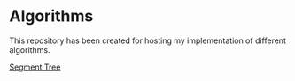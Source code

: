 # Algorithms
This repository has been created for hosting my implementation of different algorithms.

[Segment Tree](https://github.com/maratx86/segment-tree)
